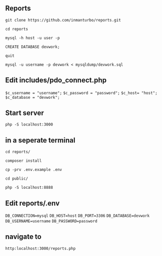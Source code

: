 ## Reports

`git clone https://github.com/inmanturbo/reports.git`

`cd reports`

`mysql -h host -u user -p`

`CREATE DATABASE devwork;`

`quit`

`mysql -u username -p devwork < mysqldump/devwork.sql`

## Edit includes/pdo_connect.php

`$c_username = "username";`
`$c_password = "password";`
`$c_host= "host";`
`$c_database = "devwork";`

## Start server

`php -S localhost:3000`

## in a seperate terminal 

`cd reports/`

`composer install`

`cp -prv .env.example .env`

`cd public/`

`php -S localhost:8888`

##  Edit reports/.env


`DB_CONNECTION=mysql`
`DB_HOST=host`
`DB_PORT=3306`
`DB_DATABASE=devwork`
`DB_USERNAME=username`
`DB_PASSWORD=password`

## navigate to

`http:localhost:3000/reports.php`
